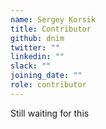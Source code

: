 ```yaml
---
name: Sergey Korsik
title: Contributor
github: dnim
twitter: ""
linkedin: ""
slack: ""
joining_date: ""
role: contributor
---
```


Still waiting for this
